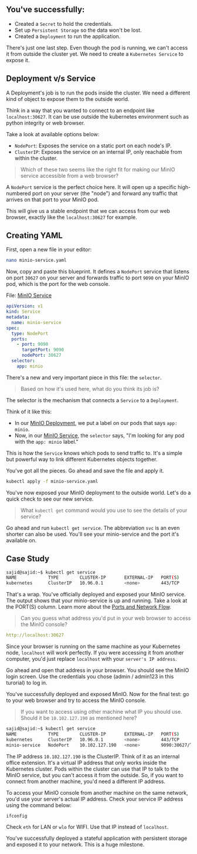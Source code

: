 ## You've successfully:
* Created a `Secret` to hold the credentials.
* Set up `Persistent Storage` so the data won't be lost.
* Created a `Deployment` to run the application.

There's just one last step. Even though the pod is running, we can't access it from outside the cluster yet. We need to create a `Kubernetes Service` to expose it.

## Deployment v/s Service 
A Deployment's job is to run the pods inside the cluster. We need a different kind of object to expose them to the outside world.

Think in a way that you wanted to connect to an endpoint like `localhost:30627`. It can be use outside the kubernetes environment such as python integrity or web browser. 

Take a look at available options below:
* `NodePort`: Exposes the service on a static port on each node's IP.
* `ClusterIP`: Exposes the service on an internal IP, only reachable from within the cluster.

> Which of these two seems like the right fit for making our MinIO service accessible from a web browser?

A `NodePort` service is the perfect choice here. It will open up a specific high-numbered port on your server (the "node") and forward any traffic that arrives on that port to your MinIO pod.

This will give us a stable endpoint that we can access from our web browser, exactly like the `localhost:30627` for example.

## Creating YAML 
First, open a new file in your editor:
```bash
nano minio-service.yaml
```

Now, copy and paste this blueprint. It defines a `NodePort` service that listens on port `30627` on your server and forwards traffic to port `9090` on your MinIO pod, which is the port for the web console.

File: [MinIO Service](../config/minio-seervice.yaml)
```yaml
apiVersion: v1
kind: Service
metadata:
  name: minio-service
spec:
  type: NodePort
  ports:
    - port: 9090
      targetPort: 9090
      nodePort: 30627
  selector:
    app: minio
```

There's a new and very important piece in this file: the `selector`.

> Based on how it's used here, what do you think its job is?

The selector is the mechanism that connects a `Service` to a `Deployment`.

Think of it like this:
* In our [MinIO Deployment](../config/minio-dep.yaml), we put a label on our pods that says `app: minio`.
* Now, in our [MinIO Service](../config/minio-seervice.yaml), the `selector` says, "I'm looking for any pod with the `app: minio` label."

This is how the `Service` knows which pods to send traffic to. It's a simple but powerful way to link different Kubernetes objects together.

You've got all the pieces. Go ahead and save the file and apply it.

```bash
kubectl apply -f minio-service.yaml 
```

You've now exposed your MinIO deployment to the outside world. Let's do a quick check to see our new service. 

> What `kubectl get` command would you use to see the details of your service?

Go ahead and run `kubectl get service`. The abbreviation `svc` is an even shorter can also be used. You'll see your minio-service and the port it's available on.

## Case Study
```bash
sajid@sajid:~$ kubectl get service 
NAME            TYPE        CLUSTER-IP       EXTERNAL-IP   PORT(S)          AGE 
kubernetes      ClusterIP   10.96.0.1        <none>        443/TCP          2d20h minio-service   NodePort    10.102.127.190   <none>        9090:30627/TCP   98s
```

That's a wrap. You've officially deployed and exposed your MinIO service. The output shows that your minio-service is up and running. Take a look at the PORT(S) column. Learn more about the [Ports and Network Flow](../utils/learn_ports.md). 

> Can you guess what address you'd put in your web browser to access the MinIO console?

```yaml
http://localhost:30627
```

Since your browser is running on the same machine as your Kubernetes node, `localhost` will work perfectly. If you were accessing it from another computer, you'd just replace `localhost` with your `server's IP address`.

Go ahead and open that address in your browser. You should see the MinIO login screen. Use the credentials you chose (admin / admin123 in this turorial) to log in.

You've successfully deployed and exposed MinIO. Now for the final test: go to your web browser and try to access the MinIO console.

> If you want to access using other machine what IP you should use. Should it be `10.102.127.190` as mentioned here? 
```bash
sajid@sajid:~$ kubectl get service 
NAME            TYPE        CLUSTER-IP       EXTERNAL-IP   PORT(S)          AGE 
kubernetes      ClusterIP   10.96.0.1        <none>        443/TCP          2d20h 
minio-service   NodePort    10.102.127.190   <none>        9090:30627/TCP   98s
```

The IP address `10.102.127.190` is the ClusterIP. Think of it as an internal office extension. It's a virtual IP address that only works inside the Kubernetes cluster. Pods within the cluster can use that IP to talk to the MinIO service, but you can't access it from the outside. So, if you want to connect from another machine, you'd need a different IP address.

To access your MinIO console from another machine on the same network, you'd use your server's actual IP address. Check your service IP address using the command below: 
```bash
ifconfig
```
Check `eth` for LAN or `wlo` for WIFI. Use that IP instead of `localhost`. 

You've successfully deployed a stateful application with persistent storage and exposed it to your network. This is a huge milestone.